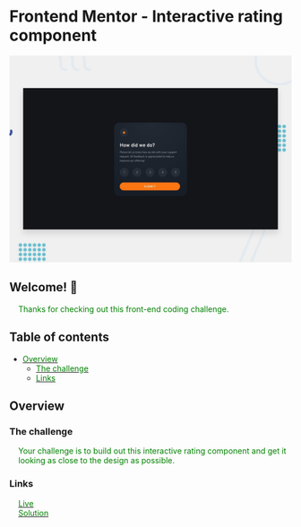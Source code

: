# Frontend Mentor - Interactive rating component

![Design preview for the Interactive rating component coding challenge](./design/desktop-preview.jpg)

## Welcome! 👋

<span style="display:block; margin-left:16px; color:green;">Thanks for checking out this front-end coding challenge.</span>
## Table of contents
- [<span style="display:block; color:green;">Overview</span>](#overview)
  - [<span style="display:block; color:green;">The challenge</span>](#the-challenge)
  - [<span style="display:block; color:green;">Links</span>](#links)

## Overview

### The challenge
<span style="display:block; margin-left:16px; color:green;">Your challenge is to build out this interactive rating component and get it looking as close to the design as possible.</span>

### Links
[<span style="display:block; margin-left:16px; color:green">Live</span>](https://tczr.github.io/frontEndMentor-challenges/interactive-rating-component-main)
[<span style="display:block; margin-left:16px; color:green;">Solution</span>]()
